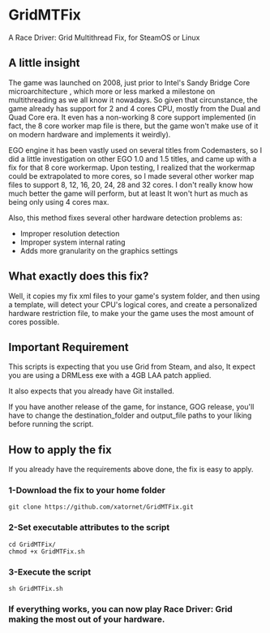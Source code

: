 # GridMTFix
A Race Driver: Grid Multithread Fix, for SteamOS or Linux

## A little insight
The game was launched on 2008, just prior to Intel's Sandy Bridge Core microarchitecture , which more or less marked a milestone on multithreading as we all know it nowadays.
So given that circunstance, the game already has support for 2 and 4 cores CPU, mostly from the Dual and Quad Core era. It even has a non-working 8 core support implemented (in fact, the 8 core worker map file is there, but the game won't make use of it on modern hardware and implements it weirdly).

EGO engine it has been vastly used on several titles from Codemasters, so I did a little investigation on other EGO 1.0 and 1.5 titles, and came up with a fix for that 8 core workermap.
Upon testing, I realized that the workermap could be extrapolated to more cores, so I made several other worker map files to support 8, 12, 16, 20, 24, 28 and 32 cores. I don't really know how much better the game will perform, but at least It won't hurt as much as being only using 4 cores max.

Also, this method fixes several other hardware detection problems as:
- Improper resolution detection
- Improper system internal rating
- Adds more granularity on the graphics settings

## What exactly does this fix?
Well, it copies my fix xml files to your game's system folder, and then using a template, will detect your CPU's logical cores, and create a personalized hardware restriction file, to make your the game uses the most amount of cores possible.

## Important Requirement
This scripts is expecting that you use Grid from Steam, and also, It expect you are using a DRMLess exe with a 4GB LAA patch applied.

It also expects that you already have Git installed.

If you have another release of the game, for instance, GOG release, you'll have to change the destination_folder and output_file paths to your liking before running the script.

## How to apply the fix
If you already have the requirements above done, the fix is easy to apply.

### 1-Download the fix to your home folder
```
git clone https://github.com/xatornet/GridMTFix.git
```

### 2-Set executable attributes to the script
```
cd GridMTFix/
chmod +x GridMTFix.sh
```

### 3-Execute the script
```
sh GridMTFix.sh
```
### If everything works, you can now play Race Driver: Grid making the most out of your hardware.
